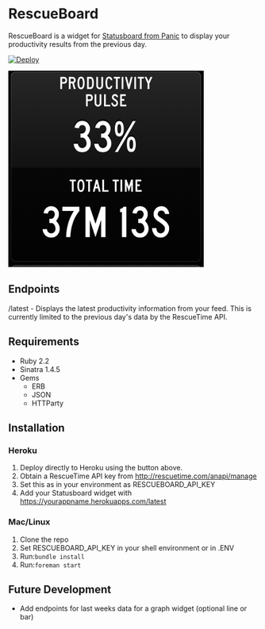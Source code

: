 # RescueBoard

RescueBoard is a widget for [Statusboard from Panic](http://www.panic.com/statusboard) to display your productivity results from the previous day.  

[![Deploy](https://www.herokucdn.com/deploy/button.png)](https://heroku.com/deploy)  

![RescueBoard widget](https://raw.githubusercontent.com/dombarnes/RescueBoard/master/Rescueboard.png "RescueBoard widget")

## Endpoints  
/latest - Displays the latest productivity information from your feed. This is currently limited to the previous day's data by the RescueTime API.  

## Requirements
- Ruby 2.2
- Sinatra 1.4.5
- Gems
    - ERB
    - JSON
    - HTTParty

## Installation
### Heroku
1. Deploy directly to Heroku using the button above.
2. Obtain a RescueTime API key from http://rescuetime.com/anapi/manage
3. Set this as in your environment as RESCUEBOARD_API_KEY
4. Add your Statusboard widget with https://yourappname.herokuapps.com/latest

### Mac/Linux  

1. Clone the repo
2. Set RESCUEBOARD_API_KEY in your shell environment or in .ENV
3. Run:```bundle install```
4. Run:```foreman start```


## Future Development
- Add endpoints for last weeks data for a graph widget (optional line or bar)